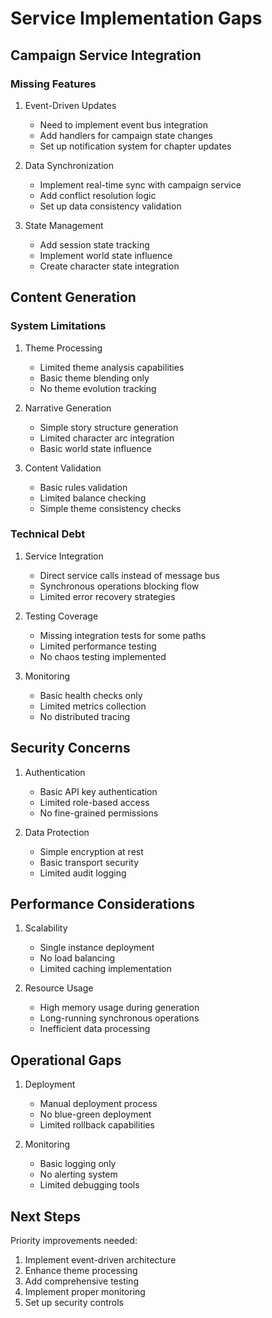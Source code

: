 # Service Implementation Gaps

## Campaign Service Integration

### Missing Features
1. Event-Driven Updates
   - Need to implement event bus integration
   - Add handlers for campaign state changes
   - Set up notification system for chapter updates

2. Data Synchronization
   - Implement real-time sync with campaign service
   - Add conflict resolution logic
   - Set up data consistency validation

3. State Management
   - Add session state tracking
   - Implement world state influence
   - Create character state integration

## Content Generation

### System Limitations
1. Theme Processing
   - Limited theme analysis capabilities
   - Basic theme blending only
   - No theme evolution tracking

2. Narrative Generation
   - Simple story structure generation
   - Limited character arc integration
   - Basic world state influence

3. Content Validation
   - Basic rules validation
   - Limited balance checking
   - Simple theme consistency checks

### Technical Debt
1. Service Integration
   - Direct service calls instead of message bus
   - Synchronous operations blocking flow
   - Limited error recovery strategies

2. Testing Coverage
   - Missing integration tests for some paths
   - Limited performance testing
   - No chaos testing implemented

3. Monitoring
   - Basic health checks only
   - Limited metrics collection
   - No distributed tracing

## Security Concerns

1. Authentication
   - Basic API key authentication
   - Limited role-based access
   - No fine-grained permissions

2. Data Protection
   - Simple encryption at rest
   - Basic transport security
   - Limited audit logging

## Performance Considerations

1. Scalability
   - Single instance deployment
   - No load balancing
   - Limited caching implementation

2. Resource Usage
   - High memory usage during generation
   - Long-running synchronous operations
   - Inefficient data processing

## Operational Gaps

1. Deployment
   - Manual deployment process
   - No blue-green deployment
   - Limited rollback capabilities

2. Monitoring
   - Basic logging only
   - No alerting system
   - Limited debugging tools

## Next Steps

Priority improvements needed:
1. Implement event-driven architecture
2. Enhance theme processing
3. Add comprehensive testing
4. Implement proper monitoring
5. Set up security controls
